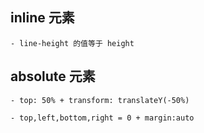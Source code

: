 ## inline 元素
    - line-height 的值等于 height

## absolute 元素
    - top: 50% + transform: translateY(-50%)

    - top,left,bottom,right = 0 + margin:auto

